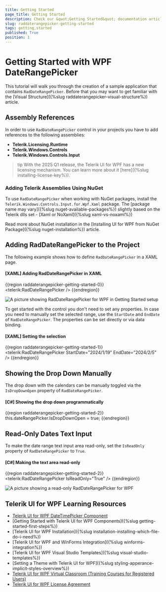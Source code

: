 ```yaml
---
title: Getting Started
page_title: Getting Started
description: Check our &quot;Getting Started&quot; documentation article for the RadDateRangePicker WPF control.
slug: raddaterangepicker-getting-started
tags: getting,started
published: True
position: 1
---
```


# Getting Started with WPF DateRangePicker

This tutorial will walk you through the creation of a sample application that contains `RadDateRangePicker`. Before that you may want to get familiar with the [Visual Structure]({%slug raddaterangepicker-visual-structure%}) article.

## Assembly References

In order to use `RadDateRangePicker` control in your projects you have to add references to the following assemblies:

* __Telerik.Licensing.Runtime__
* __Telerik.Windows.Controls__
* __Telerik.Windows.Controls.Input__

>tip With the 2025 Q1 release, the Telerik UI for WPF has a new licensing mechanism. You can learn more about it [here]({%slug installing-license-key%}).

### Adding Telerik Assemblies Using NuGet

To use `RadDateRangePicker` when working with NuGet packages, install the `Telerik.Windows.Controls.Input.for.Wpf.Xaml` package. The [package name may vary]({%slug nuget-available-packages%}) slightly based on the Telerik dlls set - [Xaml or NoXaml]({%slug xaml-vs-noxaml%})

Read more about NuGet installation in the [Installing UI for WPF from NuGet Package]({%slug nuget-installation%}) article.

## Adding RadDateRangePicker to the Project

The following example shows how to define `RadDateRangePicker` in a XAML page. 

#### __[XAML] Adding RadDateRangePicker in XAML__
{{region raddaterangepicker-getting-started-0}}
	<telerik:RadDateRangePicker />
{{endregion}}

![A picture showing RadDateRangePicker for WPF in Getting Started setup](images/raddaterangepicker-getting-started-0.png)

To get started with the control you don't need to set any properties. In case you need to manually set the selected range, use the `StartDate` and `EndDate` of `RadDateRangePicker`. The properties can be set directly or via data binding.

#### __[XAML] Setting the selection__
{{region raddaterangepicker-getting-started-1}}
	<telerik:RadDateRangePicker StartDate="2024/1/19" EndDate="2024/2/5" />
{{endregion}}

## Showing the Drop Down Manually

The drop down with the calendars can be manually toggled via the `IsDropDownOpen` property of `RadDateRangePicker`.

#### __[C#] Showing the drop down programmatically__
{{region raddaterangepicker-getting-started-2}}
	this.dateRangePicker.IsDropDownOpen = true;
{{endregion}}

## Read-Only Dates Text Input

To make the date range text input area read-only, set the `IsReadOnly` property of `RadDateRangePicker` to `True`.

#### __[C#] Making the text area read-only__
{{region raddaterangepicker-getting-started-2}}
	<telerik:RadDateRangePicker IsReadOnly="True" />
{{endregion}}

![A picture showing a read-only RadDateRangePicker for WPF](images/raddaterangepicker-getting-started-1.png)

## Telerik UI for WPF Learning Resources

* [Telerik UI for WPF DateTimePicker Component](https://www.telerik.com/products/wpf/daterangepicker.aspx)
* [Getting Started with Telerik UI for WPF Components]({%slug getting-started-first-steps%})
* [Telerik UI for WPF Installation]({%slug installation-installing-which-file-do-i-need%})
* [Telerik UI for WPF and WinForms Integration]({%slug winforms-integration%})
* [Telerik UI for WPF Visual Studio Templates]({%slug visual-studio-templates%})
* [Setting a Theme with Telerik UI for WPF]({%slug styling-apperance-implicit-styles-overview%})
* [Telerik UI for WPF Virtual Classroom (Training Courses for Registered Users)](https://learn.telerik.com/learn/course/external/view/elearning/16/telerik-ui-for-wpf) 
* [Telerik UI for WPF License Agreement](https://www.telerik.com/purchase/license-agreement/wpf-dlw-s)
